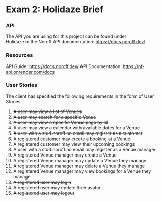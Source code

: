 # Exam 2: Holidaze Brief

### API

The API you are using for this project can be found under   
Holidaze in the Noroff API documentation: https://docs.noroff.dev/.

### Resources

API Guide: https://docs.noroff.dev/
API Documentation: https://nf-api.onrender.com/docs

### User Stories

The client has specified the following requirements in the form of User Stories:

1. ~~A user may view a list of Venues~~
2. ~~A user may search for a specific Venue~~
3. ~~A user may view a specific Venue page by id~~
4. ~~A user may view a calendar with available dates for a Venue~~
5. ~~A user with a stud.noroff.no email may register as a customer~~
6. A registered customer may create a booking at a Venue
7. A registered customer may view their upcoming bookings
8. A user with a stud.noroff.no email may register as a Venue manager
9. A registered Venue manager may create a Venue
10. A registered Venue manager may update a Venue they manage
11. A registered Venue manager may delete a Venue they manage
12. A registered Venue manager may view bookings for a Venue they manage
13. ~~A registered user may login~~
14. ~~A registered user may update their avatar~~
15. ~~A registered user may logout~~
